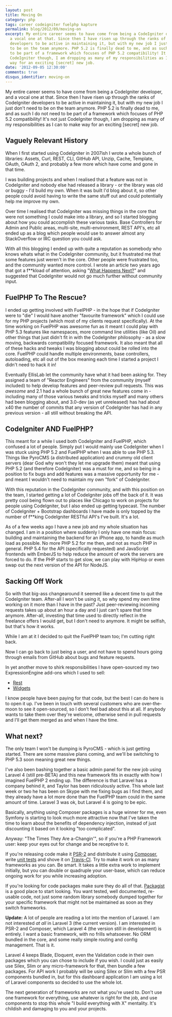 ```yaml
---
layout: post
title: Moving On
category: php
tags: career codeigniter fuelphp kapture
permalink: blog/2012/09/moving-on
excerpt: My entire career seems to have come from being a CodeIgniter developer, and
  a vocal one at that. Since then I have risen up through the ranks of CodeIgniter
  developers to be active in maintaining it, but with my new job I just don't need
  to be on the team anymore. PHP 5.2 is finally dead to me, and as such I do not need
  to be part of a framework which focuses of PHP 5.2 compatibility! It's not just
  CodeIgniter though, I am dropping as many of my responsibilities as I can to make
  way for an exciting [secret] new job.
date: '2012-09-05 12:30:00'
comments: true
disqus_identifier: moving-on
---
```


My entire career seems to have come from being a CodeIgniter developer, and a vocal one at that. Since then I have risen up through the ranks of CodeIgniter developers to be active in maintaining it, but with my new job I just don't need to be on the team anymore. PHP 5.2 is finally dead to me, and as such I do not need to be part of a framework which focuses of PHP 5.2 compatibility! It's not just CodeIgniter though, I am dropping as many of my responsibilities as I can to make way for an exciting [secret] new job.

## Vaguely Relevant History

When I first started using CodeIgniter in 2007ish I wrote a whole bunch of libraries: Assets, Curl, REST, CLI, GitHub API, Unzip, Cache, Template, OAuth, OAuth 2, and probably a few more which have come and gone in that time. 

I was building projects and when I realised that a feature was not in CodeIgniter and nobody else had released a library - or the library was old or buggy - I'd build my own. When it was built I'd blog about it, so other people could avoid having to write the same stuff out and could potentially help me improve my own.

Over time I realised that CodeIgniter was missing things in the core that were not something I could make into a library, and so I started blogging about how you could accomplish these various tasks. Base Controllers for Admin and Public areas, multi-site, multi-environment, REST API's, etc all ended up as a blog which people would use to answer almost any StackOverflow or IRC question you could ask.

With all this blogging I ended up with quite a reputation as somebody who knows whats what in the CodeIgniter community, but it frustrated me that some features just weren't in the core. Other people were frustrated too, and the community wanted more control. I wrote an article two years ago that got a f**kload of attention, asking "[What Happens Next?][next]" and suggested that CodeIgniter would not go much further without community input.

## FuelPHP To The Rescue?

I ended up getting involved with FuelPHP - in the hope that if CodeIgniter were to "die" I would have another "favourite framework" which I could use for my PHP projects (which most of my clients request specifically). At the time working on FuelPHP was awesome fun as it meant I could play with PHP 5.3 features like namespaces, more command line utilities (like Oil) and other things that just didn't fit in with the CodeIgniter philosophy - as a slow moving, backwards compatibility focused framework. It also meant that all of these hacks and tweaks I was blogging about could be rolled into the core. FuelPHP could handle multiple environments, base controllers, autoloading, etc all out of the box meaning each time I started a project I didn't need to hack it in!

Eventually EllisLab let the community have what it had been asking for. They assigned a team of "Reactor Engineers" from the community (myself included) to help develop features and peer-review pull requests. This was *awesome* and 2.1 had a whole bunch of great new features come in - including many of those various tweaks and tricks myself and many others had been blogging about, and 3.0-dev (as yet unreleased) has had about x40 the number of commits that any version of CodeIgniter has had in any previous version - all still without breaking the API.

## CodeIgniter AND FuelPHP?

This meant for a while I used both CodeIgniter and FuelPHP, which confused a lot of people. Simply put I would mainly use CodeIgniter when I was stuck using PHP 5.2 and FuelPHP when I was able to use PHP 5.3. Things like PyroCMS (a distributed application) and crummy old client servers (dear God why won't they let me upgrade them) meant that using PHP 5.2 (and therefore CodeIgniter) was a must for me, and so being in a position to fix bugs and add features was a massive opportunity for me - and meant I wouldn't need to maintain my own "fork" of CodeIgniter.

With this reputation in the CodeIgniter community, and with this position on the team, I started getting a lot of CodeIgniter jobs off the back of it. It was pretty cool being flown out to places like Chicago to work on projects for people using CodeIgniter, but I also ended up getting typecast. The number of CodeIgniter + Bootstrap dashboards I have made is only topped by the number of f**king CodeIgniter RESTful API's I've built. It's a lot.

As of a few weeks ago I have a new job and my whole situation has changed. I am in a position where suddenly I only have one main focus: building and maintaining the backend for an iPhone app, to handle as much load as possible. No more PHP 5.2 for me then, and not as much PHP in general. PHP 5.4 for the API (specifically requested) and JavaScript frontends with EmberJS to help reduce the amount of work the servers are forced to do. If the PHP starts to get slow, we can play with HipHop or even swap out the next version of the API for NodeJS. 

## Sacking Off Work

So with that big-ass changearound it seemed like a decent time to quit the CodeIgniter team. After-all I won't be using it, so why spend my own time working on it more than I have in the past? Just peer-reviewing incoming requests takes up about an hour a day and I just can't spare that time anymore. After-all, investing that time used to directly reflect in the freelance offers I would get, but I don't need to anymore. It might be selfish, but that's how it works.

While I am at it I decided to quit the FuelPHP team too; I'm cutting right back.

Now I can go back to just being a user, and not have to spend hours going through emails from GitHub about bugs and feature requests.

In yet another move to shirk responsibilities I have open-sourced my two ExpressionEngine add-ons which I used to sell:

* [Rest][eerest]
* [Widgets][eewidgets]

I know people have been paying for that code, but the best I can do here is to open it up. I've been in touch with several customers who are over-the-moon to see it open-sourced, so I don't feel bad about this at all. If anybody wants to take them over they're welcome, otherwise send in pull requests and I'll get them merged as and when I have the time.

## What next?

The only team I won't be dumping is PyroCMS - which is just getting started. There are some massive plans coming, and we'll be switching to PHP 5.3 soon meaning great new things.

I've also been bashing together a basic admin panel for the new job using Laravel 4 (still pre-BETA) and this new framework fits in exactly with how I imagined FuelPHP 2 ending up. The difference is that Laravel has a company behind it, and Taylor has been ridiculously active. This whole last week or two he has been on Skype with me fixing bugs as I find them, and they already have a lot more done than the FuelPHP team could in the same amount of time. Laravel 3 was ok, but Laravel 4 is going to be epic. 

Basically, anything using Composer packages is a huge winner for me, even Symfony is starting to look much more attractive now that I've taken the time to learn about the benefits of dependency injection, instead of just discounting it based on it looking "too complicated".

Anyway: "The Times They Are a-Changin'", so if you're a PHP Framework user: keep your eyes out for change and be receptive to it. 

If you're releasing code make it [PSR-2][psr2] and distribute it using [Composer][composer], write [unit tests][phpunit] and shove it on [Travis-CI][travis]. Try to make it work on as many frameworks as you can. Be smart. It takes a little extra work to implement initially, but you can double or quadruple your user-base, which can reduce ongoing work for you while increasing adoption.

If you're looking for code packages make sure they do all of that. [Packagist][packagist] is a good place to start looking. You want tested, well documented, re-usable code, not just some random library somebody dumped together for your specific framework that might not be maintained as soon as they switch frameworks.

**Update:** A lot of people are reading a lot into the mention of Laravel. I am not interested _at all_ in Laravel 3 (the current version). I am interested in PSR-2 and Composer, which Laravel 4 (the version still in development) is entirely. I want a basic framework, with no frills whatsoever. No ORM bundled in the core, and some really simple routing and config management. That is it. 

Laravel 4 keeps Blade, Eloquent, even the Validation code in their own packages which you can chose to include if you wish. I could just as easily use Silex, Slim or any micro-framework for that, then bundle a few packages. For API work I probably will be using Silex or Slim with a few PSR components bundled in, but for this dashboard application I am using a lot of Laravel components so decided to use the whole lot.

The next generation of frameworks are not what you're used to. Don't use one framework for everything, use whatever is right for the job, and use components to stop this whole "I build everything with X" mentality. It's childish and damaging to you and your projects.

  [next]: /blog/2010/10/what-happens-next
  [dry]: /blog/2010/02/CodeIgniter-Base-Classes-Keeping-it-DRY
  [eewidgets]: https://github.com/philsturgeon/ee2-widgets
  [eerest]: https://github.com/philsturgeon/ee2-rest
  [psr2]: https://github.com/php-fig/fig-standards/blob/master/accepted/PSR-2-coding-style-guide.md
  [composer]: http://getcomposer.org
  [travis]: http://travis-ci.org/
  [phpunit]: http://www.phpunit.de/
  [packagist]: http://packagist.org
